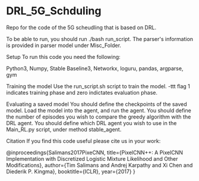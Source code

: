 # DRL_5G_Schduling
Repo for the code of the 5G scheudling that is based on DRL.

To be able to run, you should run ./bash run_script.
The parser's information is provided in parser model under Misc_Folder.

Setup
To run this code you need the following:

Python3,
Numpy,
Stable Baseline3,
Networkx,
loguru,
pandas,
argparse,
gym

Training the model
Use the run_script.sh script to train the model. -ttt flag 1 indicates training phase and zero indictates evaluation phase. 

Evaluating a saved model
You should define the checkpoints of the saved model. Load the model into the agent, and run the agent. 
You should define the number of episodes you wish to compare the greedy algorithm with the DRL agent.
You should define which DRL agent you wish to use in the Main_RL.py script, under method stable_agent.

Citation
If you find this code useful please cite us in your work:

@inproceedings{Salimans2017PixeCNN,
  title={PixelCNN++: A PixelCNN Implementation with Discretized Logistic Mixture Likelihood and Other Modifications},
  author={Tim Salimans and Andrej Karpathy and Xi Chen and Diederik P. Kingma},
  booktitle={ICLR},
  year={2017}
}
